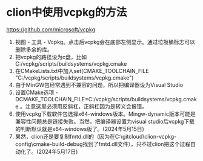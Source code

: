 # clion中使用vcpkg的方法

https://github.com/microsoft/vcpkg

1. 视图 - 工具 - Vcpkg。点击后vcpkg会在底部左侧显示。通过垃圾桶标志可以删除多余的库。
2. 把vcpkg的路径设为c盘，比如C:/vcpkg/scripts/buildsystems/vcpkg.cmake
3. 在CMakeLists.txt中加入set(CMAKE_TOOLCHAIN_FILE "C:/vcpkg/scripts/buildsystems/vcpkg.cmake") 
4. 由于MinGW包经常遇到不兼容的问题，所以把编译器设为Visual Studio 
5. 设置CMake选项 -DCMAKE_TOOLCHAIN_FILE=C:/vcpkg/scripts/buildsystems/vcpkg.cmake 。注意这里必须用反斜杠，正斜杠因为是转义会报错。
6. 使用vcpkg下载软件包选择x64-windows版本。Mingw-dynamic版本可能是兼容性问题总是链接失败。当然，把编译器设置为visual studio后vcpkg下载的判断默认就是x64-windows版了。(2024年5月15日)
7. 果然，clion还是要复制fmtd.dll的（因为在C:\gitcloud\clion-vcpkg-config\cmake-build-debug找到了fmtd.dll文件），只不过clion把这个过程自动化了。(2024年5月17日)
